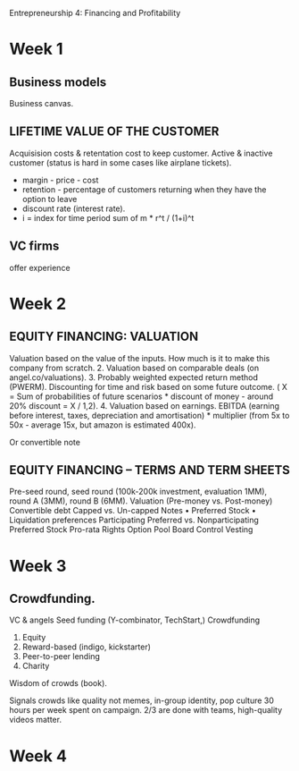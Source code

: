 Entrepreneurship 4: Financing and Profitability

# Week 1
## Business models
Business canvas.

## LIFETIME VALUE OF THE CUSTOMER
Acquisision costs & retentation cost to keep customer.
Active & inactive customer (status is hard in some cases like airplane tickets).
- margin - price - cost
- retention - percentage of customers returning when they have the option to leave
- discount rate (interest rate).
- i = index for time period
sum of m * r^t / (1+i)^t

## VC firms
offer experience

# Week 2 

## EQUITY FINANCING: VALUATION
Valuation based on the value of the inputs.
How much is it to make this company from scratch.
  2. Valuation based on comparable deals (on angel.co/valuations).
  3. Probably weighted expected return method (PWERM). Discounting for time and risk based on some future outcome. ( X = Sum of probabilities of future scenarios * discount of money - around 20% discount =  X / 1,2).
  4. Valuation based on earnings.
EBITDA (earning before interest, taxes, depreciation and amortisation) * multiplier (from 5x to 50x - average 15x, but amazon is estimated 400x).

Or convertible note

## EQUITY FINANCING – TERMS AND TERM SHEETS
Pre-seed round, seed round (100k-200k investment, evaluation 1MM), round A (3MM), round B (6MM).
Valuation (Pre-money vs. Post-money) 
Convertible debt 
Capped vs. Un-capped Notes • Preferred Stock • Liquidation preferences 
Participating Preferred vs. Nonparticipating Preferred Stock
Pro-rata Rights 
Option Pool
Board Control 
Vesting


# Week 3

## Crowdfunding.
VC & angels
Seed funding (Y-combinator, TechStart,)
Crowdfunding
1) Equity
2) Reward-based  (indigo, kickstarter)
3) Peer-to-peer lending
4) Charity

Wisdom of crowds (book).

Signals crowds like quality not memes, in-group identity, pop culture
30 hours per week spent on campaign. 2/3 are done with teams, high-quality videos matter. 


# Week 4
